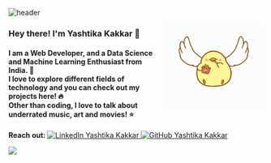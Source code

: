 ![header](https://user-images.githubusercontent.com/43854410/90960912-b635f800-e4c2-11ea-86ec-874994b48cdd.png)

<img align='right' src="https://github.com/yashtikakakkar/yashtikakakkar/blob/master/end.gif?raw=true" width='200'>

<p align='left'>
<h3><b> Hey there! I'm Yashtika Kakkar 🌼 </h3>
<h4> I am a Web Developer, and a Data Science and Machine Learning Enthusiast from India. 🚀 <br>
I love to explore different fields of technology and you can check out my projects here! 🔥<br>
Other than coding, I love to talk about underrated music, art and movies! ⭐</b></h4>
</p>
 
<p> <b> Reach out: </b> 
    <a href="https://www.linkedin.com/in/yashtika-kakkar/">
        <img src="https://img.shields.io/badge/LinkedIn--_.svg?style=social&logo=linkedin" alt="LinkedIn Yashtika Kakkar">
    </a> 
    <a href="https://github.com/yashtikakakkar">
        <img src="https://img.shields.io/github/followers/yashtikakakkar.svg?label=GitHub&style=social" alt="GitHub Yashtika Kakkar">
    </a> </p>
    
![](https://komarev.com/ghpvc/?username=yashtikakakkar&color=green&style=flat)
